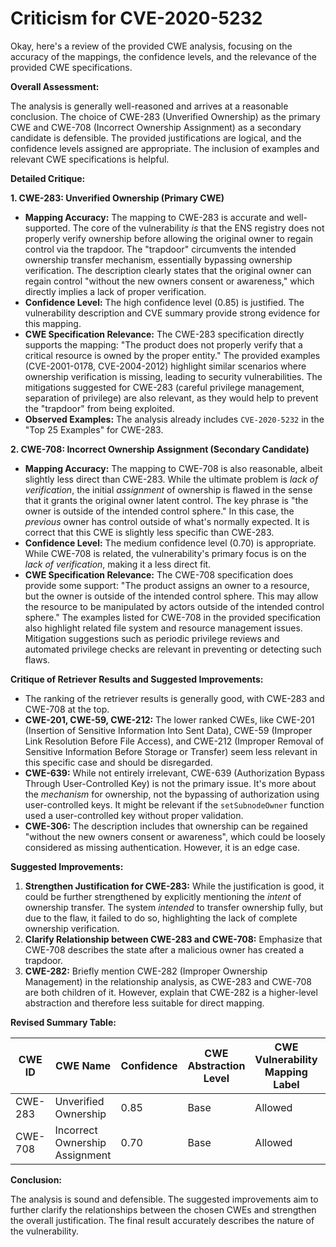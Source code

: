 # Criticism for CVE-2020-5232

Okay, here's a review of the provided CWE analysis, focusing on the accuracy of the mappings, the confidence levels, and the relevance of the provided CWE specifications.

**Overall Assessment:**

The analysis is generally well-reasoned and arrives at a reasonable conclusion. The choice of CWE-283 (Unverified Ownership) as the primary CWE and CWE-708 (Incorrect Ownership Assignment) as a secondary candidate is defensible. The provided justifications are logical, and the confidence levels assigned are appropriate. The inclusion of examples and relevant CWE specifications is helpful.

**Detailed Critique:**

**1. CWE-283: Unverified Ownership (Primary CWE)**

*   **Mapping Accuracy:** The mapping to CWE-283 is accurate and well-supported. The core of the vulnerability *is* that the ENS registry does not properly verify ownership before allowing the original owner to regain control via the trapdoor. The "trapdoor" circumvents the intended ownership transfer mechanism, essentially bypassing ownership verification.  The description clearly states that the original owner can regain control "without the new owners consent or awareness," which directly implies a lack of proper verification.
*   **Confidence Level:** The high confidence level (0.85) is justified. The vulnerability description and CVE summary provide strong evidence for this mapping.
*   **CWE Specification Relevance:**  The CWE-283 specification directly supports the mapping: "The product does not properly verify that a critical resource is owned by the proper entity." The provided examples (CVE-2001-0178, CVE-2004-2012) highlight similar scenarios where ownership verification is missing, leading to security vulnerabilities. The mitigations suggested for CWE-283 (careful privilege management, separation of privilege) are also relevant, as they would help to prevent the "trapdoor" from being exploited.
*   **Observed Examples:** The analysis already includes `CVE-2020-5232` in the "Top 25 Examples" for CWE-283.

**2. CWE-708: Incorrect Ownership Assignment (Secondary Candidate)**

*   **Mapping Accuracy:** The mapping to CWE-708 is also reasonable, albeit slightly less direct than CWE-283. While the ultimate problem is *lack of verification*, the initial *assignment* of ownership is flawed in the sense that it grants the original owner latent control.  The key phrase is "the owner is outside of the intended control sphere." In this case, the *previous* owner has control outside of what's normally expected.  It is correct that this CWE is slightly less specific than CWE-283.
*   **Confidence Level:** The medium confidence level (0.70) is appropriate. While CWE-708 is related, the vulnerability's primary focus is on the *lack of verification*, making it a less direct fit.
*   **CWE Specification Relevance:** The CWE-708 specification does provide some support: "The product assigns an owner to a resource, but the owner is outside of the intended control sphere. This may allow the resource to be manipulated by actors outside of the intended control sphere." The examples listed for CWE-708 in the provided specification also highlight related file system and resource management issues. Mitigation suggestions such as periodic privilege reviews and automated privilege checks are relevant in preventing or detecting such flaws.

**Critique of Retriever Results and Suggested Improvements:**

*   The ranking of the retriever results is generally good, with CWE-283 and CWE-708 at the top.
*   **CWE-201, CWE-59, CWE-212:** The lower ranked CWEs, like CWE-201 (Insertion of Sensitive Information Into Sent Data), CWE-59 (Improper Link Resolution Before File Access), and CWE-212 (Improper Removal of Sensitive Information Before Storage or Transfer) seem less relevant in this specific case and should be disregarded.
*   **CWE-639:** While not entirely irrelevant, CWE-639 (Authorization Bypass Through User-Controlled Key) is not the primary issue.  It's more about the *mechanism* for ownership, not the bypassing of authorization using user-controlled keys. It might be relevant if the `setSubnodeOwner` function used a user-controlled key without proper validation.
*   **CWE-306:** The description includes that ownership can be regained "without the new owners consent or awareness", which could be loosely considered as missing authentication. However, it is an edge case.

**Suggested Improvements:**

1.  **Strengthen Justification for CWE-283:** While the justification is good, it could be further strengthened by explicitly mentioning the *intent* of ownership transfer. The system *intended* to transfer ownership fully, but due to the flaw, it failed to do so, highlighting the lack of complete ownership verification.
2.  **Clarify Relationship between CWE-283 and CWE-708:** Emphasize that CWE-708 describes the state after a malicious owner has created a trapdoor.
3. **CWE-282:** Briefly mention CWE-282 (Improper Ownership Management) in the relationship analysis, as CWE-283 and CWE-708 are both children of it. However, explain that CWE-282 is a higher-level abstraction and therefore less suitable for direct mapping.

**Revised Summary Table:**

| CWE ID | CWE Name | Confidence | CWE Abstraction Level | CWE Vulnerability Mapping Label | CWE-Vulnerability Mapping Notes |
|---|---|---|---|---|---|
| CWE-283 | Unverified Ownership | 0.85 | Base | Allowed | Primary CWE |
| CWE-708 | Incorrect Ownership Assignment | 0.70 | Base | Allowed | Secondary Candidate |

**Conclusion:**

The analysis is sound and defensible. The suggested improvements aim to further clarify the relationships between the chosen CWEs and strengthen the overall justification. The final result accurately describes the nature of the vulnerability.